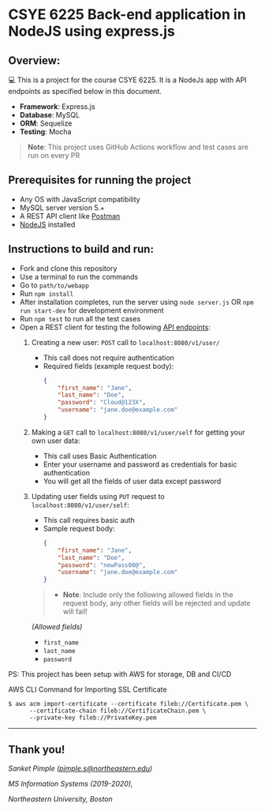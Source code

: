 # CSYE 6225 Back-end application in NodeJS using express.js 
## Overview:
💻 This is a project for the course CSYE 6225. It is a NodeJs app with API endpoints as specified below in this document.
- **Framework**: Express.js
- **Database**: MySQL
- **ORM**: Sequelize
- **Testing**: Mocha
> **Note**: This project uses GitHub Actions workflow and test cases are run on every PR

## Prerequisites for running the project
- Any OS with JavaScript compatibility
- MySQL server version 5.+
- A REST API client like [Postman](https://www.postman.com/)
- [NodeJS](https://nodejs.org/en) installed 

## Instructions to build and run:
- Fork and clone this repository
- Use a terminal to run the commands
- Go to `path/to/webapp`
- Run `npm install`
- After installation completes, run the server using `node server.js` 
OR `npm run start-dev` for development environment
- Run `npm test` to run all the test cases
- Open a REST client for testing the following [API endpoints](https://app.swaggerhub.com/apis-docs/csye6225/fall2020-csye6225/assignment-02):
    1. Creating a new user:
    `POST` call to `localhost:8080/v1/user/`
        - This call does not require authentication
        - Required fields (example request body):
            ```json
            {
                "first_name": "Jane",
                "last_name": "Doe",
                "password": "Cloud@123X",
                "username": "jane.doe@example.com"
            } 
            ```

    2. Making a `GET` call to `localhost:8080/v1/user/self` for getting your own user data:
        - This call uses Basic Authentication
        - Enter your username and password as credentials for basic authentication
        - You will get all the fields of user data except password

    3. Updating user fields using `PUT` request to `localhost:8080/v1/user/self`:
        - This call requires basic auth
        - Sample request body:
            ```json
            {
                "first_name": "Jane",
                "last_name": "Doe",
                "password": "newPass00@",
                "username": "jane.doe@example.com"
            }
            ```
        > - **Note**: Include only the following allowed fields in the request body, any other fields will be rejected and update will fail!

         *(Allowed fields)*
         - `first_name`
         - `last_name`
         - `password`

PS: This project has been setup with AWS for storage, DB and CI/CD

AWS CLI Command for Importing SSL Certificate
```
$ aws acm import-certificate --certificate fileb://Certificate.pem \
      --certificate-chain fileb://CertificateChain.pem \
      --private-key fileb://PrivateKey.pem 	
```
---
## Thank you!
*Sanket Pimple (pimple.s@northeastern.edu)*

*MS Information Systems (2019-2020),*

*Northeastern University, Boston*
